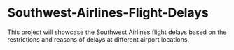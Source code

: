 # Southwest-Airlines-Flight-Delays
This project will showcase the Southwest Airlines flight delays based on the restrictions and reasons of delays at different airport locations.
